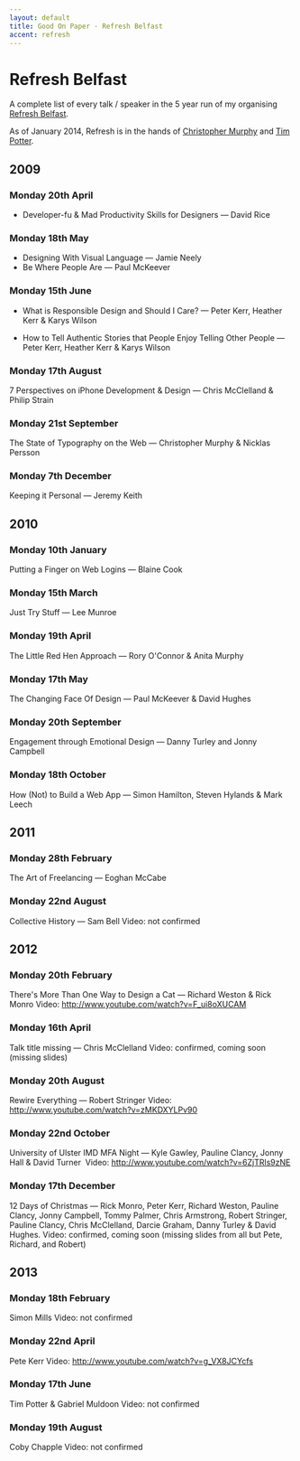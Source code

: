 ```yaml
---
layout: default
title: Good On Paper · Refresh Belfast
accent: refresh
---
```


# Refresh Belfast 

A complete list of every talk / speaker in the 5 year run of my organising [Refresh Belfast](http://refreshbelfast.com). 

As of January 2014, Refresh is in the hands of [Christopher Murphy](http://monographic.org/) and [Tim Potter](http://tejpotter.com/).

## 2009

### Monday 20th April
* Developer-fu & Mad Productivity Skills for Designers — David Rice

### Monday 18th May
* Designing With Visual Language — Jamie Neely
* Be Where People Are — Paul McKeever

### Monday 15th June
* What is Responsible Design and Should I Care? — Peter Kerr, Heather Kerr & Karys Wilson

* How to Tell Authentic Stories that People Enjoy Telling Other People — Peter Kerr, Heather Kerr & Karys Wilson

### Monday 17th August
7 Perspectives on iPhone Development & Design — Chris McClelland & Philip Strain

### Monday 21st September
The State of Typography on the Web — Christopher Murphy & Nicklas Persson

### Monday 7th December
Keeping it Personal — Jeremy Keith


## 2010

### Monday 10th January
Putting a Finger on Web Logins — Blaine Cook

### Monday 15th March
Just Try Stuff — Lee Munroe

### Monday 19th April
The Little Red Hen Approach — Rory O'Connor & Anita Murphy

### Monday 17th May
The Changing Face Of Design — Paul McKeever & David Hughes

### Monday 20th September
Engagement through Emotional Design — Danny Turley and Jonny Campbell

### Monday 18th October
How (Not) to Build a Web App — Simon Hamilton, Steven Hylands & Mark Leech


## 2011

### Monday 28th February
The Art of Freelancing — Eoghan McCabe

### Monday 22nd August
Collective History — Sam Bell
Video: not confirmed


## 2012

### Monday 20th February
There's More Than One Way to Design a Cat — Richard Weston & Rick Monro
Video: http://www.youtube.com/watch?v=F_ui8oXUCAM

### Monday 16th April
Talk title missing — Chris McClelland
Video: confirmed, coming soon (missing slides)

### Monday 20th August
Rewire Everything — Robert Stringer
Video: http://www.youtube.com/watch?v=zMKDXYLPv90

### Monday 22nd October
University of Ulster IMD MFA Night — Kyle Gawley, Pauline Clancy, Jonny Hall & David Turner 
Video: http://www.youtube.com/watch?v=6ZjTRls9zNE

### Monday 17th December
12 Days of Christmas — Rick Monro, Peter Kerr, Richard Weston, Pauline Clancy, Jonny Campbell, Tommy Palmer, Chris Armstrong, Robert Stringer, Pauline Clancy, Chris McClelland, Darcie Graham, Danny Turley & David Hughes.
Video: confirmed, coming soon (missing slides from all but Pete, Richard, and Robert)


## 2013

### Monday 18th February
Simon Mills
Video: not confirmed

### Monday 22nd April
Pete Kerr
Video: http://www.youtube.com/watch?v=g_VX8JCYcfs

### Monday 17th June
Tim Potter & Gabriel Muldoon
Video: not confirmed

### Monday 19th August
Coby Chapple
Video: not confirmed
